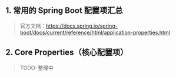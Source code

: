 ## 1. 常用的 Spring Boot 配置项汇总

> 官方文档：https://docs.spring.io/spring-boot/docs/current/reference/html/application-properties.html

## 2. Core Properties（核心配置项）

> TODO: 整理中
